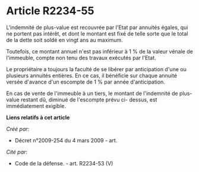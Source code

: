 # Article R2234-55

L'indemnité de plus-value est recouvrée par l'Etat par annuités égales, qui ne portent pas intérêt, et dont le montant est
fixé de telle sorte que le total de la dette soit soldé en vingt ans au maximum.

Toutefois, ce montant annuel n'est pas inférieur à 1 % de la valeur vénale de l'immeuble, compte non tenu des travaux
exécutés par l'Etat.

Le propriétaire a toujours la faculté de se libérer par anticipation d'une ou plusieurs annuités entières. En ce cas, il
bénéficie sur chaque annuité versée d'avance d'un escompte de 1 % par année d'anticipation.

En cas de vente de l'immeuble à un tiers, le montant de l'indemnité de plus-value restant dû, diminué de l'escompte prévu ci-
dessus, est immédiatement exigible.

**Liens relatifs à cet article**

_Créé par_:

  - Décret n°2009-254 du 4 mars 2009 - art.

_Cité par_:

  - Code de la défense. - art. R2234-53 (V)

